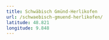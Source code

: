 ```yaml
---
title: Schwäbisch Gmünd-Herlikofen
url: /schwaebisch-gmuend-herlikofen/
latitude: 48.821
longitude: 9.848
---
```

